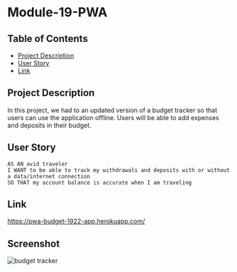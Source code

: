 # Module-19-PWA

## Table of Contents
* [Project Description](#project-description)
* [User Story](#user-story)
* [Link](#link)


## Project Description

In this project, we had to an updated version of a budget tracker so that users can use the application offline. Users will be able to add expenses and deposits in their budget.

## User Story

```
AS AN avid traveler
I WANT to be able to track my withdrawals and deposits with or without a data/internet connection
SO THAT my account balance is accurate when I am traveling 
```
## Link

https://pwa-budget-1922-app.herokuapp.com/

## Screenshot
<img alt= "budget tracker" src="" >